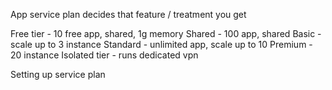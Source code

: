 
App service plan decides that feature / treatment you get 

Free tier -  10 free app, shared, 1g memory
Shared - 100 app, shared
Basic - scale up to 3 instance
Standard - unlimited app, scale up to 10
Premium - 20 instance 
Isolated tier - runs dedicated vpn 


Setting up service plan





